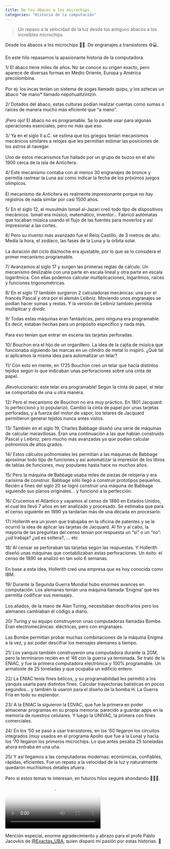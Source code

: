 ```yaml
---
title: De los ábacos a los microchips
categories: "Historia de la computación"
---
```

> Un repaso a la velocidad de la luz desde los antíguos ábacos a los increíbles microchips.

<div class="card-tweets" dir="auto">
    <p>Desde los ábacos a los microchips 🧮📱. De engranajes a transistores ⚙️💻.<br />
<br />
En este hilo repasamos la apasionante historia de la computadora.</p>
    <p><span class="nop nop-start">1/ </span> El ábaco tiene miles de años. No se conoce su origen exacto, pero aparece de diversas formas en Medio Oriente, Europa y América precolombina. <br />
<br />
Por ej: los incas tenían un sistema de sogas llamado quipu, y los aztecas un ábaco *de mano* llamado nepohualtzintzin. <span class="row justify-content-center entity-multiple-3"><span class="col-md-6"><span class="entity-image"><a href="https://pbs.twimg.com/media/EiJBYmrXcAAioMx.png" target="_blank"><img alt="" src="https://pbs.twimg.com/media/EiJBYmrXcAAioMx.png" data-src="https://pbs.twimg.com/media/EiJBYmrXcAAioMx.png"></a></span></span><span class="col-md-6"><span class="entity-image"><a href="https://pbs.twimg.com/media/EiJBdKfXsAYoW-S.jpg" target="_blank"><img alt="" src="https://pbs.twimg.com/media/EiJBYmrXcAAioMx.png" data-src="https://pbs.twimg.com/media/EiJBdKfXsAYoW-S.jpg"></a></span></span><span class="col-md-6"><span class="entity-image"><a href="https://pbs.twimg.com/media/EiJBpcvWAAU9YQ0.jpg" target="_blank"><img alt="" src="https://pbs.twimg.com/media/EiJBYmrXcAAioMx.png" data-src="https://pbs.twimg.com/media/EiJBpcvWAAU9YQ0.jpg"></a></span></span></span></p>
    <p><span class="nop nop-start">2/ </span> Dotados del ábaco, estas culturas podían realizar cuentas como sumas o raíces de manera mucho más eficiente que “a mano”. <br />
<br />
¡Pero ojo! El ábaco no es programable. Se lo puede usar para algunas operaciones esenciales, pero no más que eso.</p>
    <p><span class="nop nop-start">3/ </span> Ya en el siglo II a.C. se estima que los griegos tenían mecanismos mecánicos similares a relojes que les permitían estimar las posiciones de los astros al navegar.<br />
<br />
Uno de estos mecanismos fue hallado por un grupo de buzos en el año 1900 cerca de la isla de Anticítera. <span class="row justify-content-center entity-multiple-2"><span class="col-md-6"><span class="entity-image"><a href="https://pbs.twimg.com/media/EiJCFm5WsAQChyH.png" target="_blank"><img alt="" src="https://pbs.twimg.com/media/EiJCFm5WsAQChyH.png" data-src="https://pbs.twimg.com/media/EiJCFm5WsAQChyH.png"></a></span></span><span class="col-md-6"><span class="entity-image"><a href="https://pbs.twimg.com/media/EiJCJwFX0AUjv9V.jpg" target="_blank"><img alt="" src="https://pbs.twimg.com/media/EiJCFm5WsAQChyH.png" data-src="https://pbs.twimg.com/media/EiJCJwFX0AUjv9V.jpg"></a></span></span></span></p>
    <p><span class="nop nop-start">4/ </span> Este mecanismo contaba con al menos 30 engranajes de bronce y permitía rastrear la Luna así como indicar la fecha de los próximos juegos olímpicos. <br />
<br />
El mecanismo de Anticítera es realmente impresionante porque no hay registros de nada similar por casi 1500 años. <span class="row justify-content-center entity-multiple-2"><span class="col-md-6"><span class="entity-image"><a href="https://pbs.twimg.com/media/EiJCM8mXsAYDIJF.jpg" target="_blank"><img alt="" src="https://pbs.twimg.com/media/EiJCM8mXsAYDIJF.jpg" data-src="https://pbs.twimg.com/media/EiJCM8mXsAYDIJF.jpg"></a></span></span><span class="col-md-6"><span class="entity-image"><a href="https://pbs.twimg.com/media/EiJCOl6XkAELVzF.jpg" target="_blank"><img alt="" src="https://pbs.twimg.com/media/EiJCM8mXsAYDIJF.jpg" data-src="https://pbs.twimg.com/media/EiJCOl6XkAELVzF.jpg"></a></span></span></span></p>
    <p><span class="nop nop-start">5/ </span> En el siglo 12, el musulmán Ismail al-Jazari creó todo tipo de dispositivos mecánicos. Ismail era músico, matemático, inventor… Fabricó autómatas que tocaban música usando el flujo de las fuentes para moverlos y así impresionar a las cortes. <span class="row justify-content-center entity-multiple-2"><span class="col-md-6"><span class="entity-image"><a href="https://pbs.twimg.com/media/EiJCTJ8WoAUpAz-.png" target="_blank"><img alt="" src="https://pbs.twimg.com/media/EiJCTJ8WoAUpAz-.png" data-src="https://pbs.twimg.com/media/EiJCTJ8WoAUpAz-.png"></a></span></span><span class="col-md-6"><span class="entity-image"><a href="https://pbs.twimg.com/media/EiJCbPsXYAIw97-.png" target="_blank"><img alt="" src="https://pbs.twimg.com/media/EiJCTJ8WoAUpAz-.png" data-src="https://pbs.twimg.com/media/EiJCbPsXYAIw97-.png"></a></span></span></span></p>
    <p><span class="nop nop-start">6/ </span> Pero su invento más avanzado fue el Reloj Castillo, de 3 metros de alto. Medía la hora, el zodíaco, las fases de la Luna y la órbita solar.<br />
<br />
La duración del ciclo día/noche era ajustable, por lo que se lo considera el primer mecanismo programable. <span class="row justify-content-center entity-multiple-2"><span class="col-md-6"><span class="entity-image"><a href="https://pbs.twimg.com/media/EiJCljwWsAMnqtW.png" target="_blank"><img alt="" src="https://pbs.twimg.com/media/EiJCljwWsAMnqtW.png" data-src="https://pbs.twimg.com/media/EiJCljwWsAMnqtW.png"></a></span></span><span class="col-md-6"><span class="entity-image"><a href="https://pbs.twimg.com/media/EiJCyj0WsAUqDFg.png" target="_blank"><img alt="" src="https://pbs.twimg.com/media/EiJCljwWsAMnqtW.png" data-src="https://pbs.twimg.com/media/EiJCyj0WsAUqDFg.png"></a></span></span></span></p>
    <p><span class="nop nop-start">7/ </span> Avanzamos al siglo 17 y surgen las primeras reglas de cálculo. Un mecanismo deslizable con una parte en escala lineal y otra parte en escala logarítmica. Con ellas podemos calcular multiplicaciones, logaritmos, raíces y funciones trigonométricas. <span class="entity-image"><a href="https://pbs.twimg.com/media/EiJC6PlWoAAdzsG.jpg" target="_blank"><img alt="" src="https://pbs.twimg.com/media/EiJC6PlWoAAdzsG.jpg" data-src="https://pbs.twimg.com/media/EiJC6PlWoAAdzsG.jpg"></a></span></p>
    <p><span class="nop nop-start">8/ </span> En el siglo 17 también surgieron 2 calculadoras mecánicas: una por el francés Pascal y otra por el alemán Leibniz. Moviendo unos engranajes se podían hacer sumas y restas. Y la versión de Leibniz también permitía multiplicar y dividir. <span class="row justify-content-center entity-multiple-2"><span class="col-md-6"><span class="entity-image"><a href="https://pbs.twimg.com/media/EiJC9wEWkAA1jlg.jpg" target="_blank"><img alt="" src="https://pbs.twimg.com/media/EiJC9wEWkAA1jlg.jpg" data-src="https://pbs.twimg.com/media/EiJC9wEWkAA1jlg.jpg"></a></span></span><span class="col-md-6"><span class="entity-image"><a href="https://pbs.twimg.com/media/EiJEVMXX0AA07h0.jpg" target="_blank"><img alt="" src="https://pbs.twimg.com/media/EiJC9wEWkAA1jlg.jpg" data-src="https://pbs.twimg.com/media/EiJEVMXX0AA07h0.jpg"></a></span></span></span></p>
    <p><span class="nop nop-start">9/ </span> Todas estas máquinas eran fantásticas, pero ninguna era programable. Es decir, estaban hechas para un propósito específico y nada más. <br />
<br />
Para eso tenían que entrar en escena las tarjetas perforadas.</p>
    <p><span class="nop nop-start">10/ </span> Bouchon era el hijo de un organillero. La idea de la cajita de música que funcionaba siguiendo las marcas en un cilindro de metal lo inspiró. ¿Qué tal si aplicamos la misma idea para automatizar un telar? <span class="entity-image"><a href="https://pbs.twimg.com/media/EiJEkCxXYAU1flM.jpg" target="_blank"><img alt="" src="https://pbs.twimg.com/media/EiJEkCxXYAU1flM.jpg" data-src="https://pbs.twimg.com/media/EiJEkCxXYAU1flM.jpg"></a></span></p>
    <p><span class="nop nop-start">11/ </span> Con esto en mente, en 1725 Bouchon creó un telar que hacía distintos tejidos según lo que indicaban unas perforaciones sobre una cinta de papel. <br />
<br />
¡Revolucionario: este telar era programable! Según la cinta de papel, el telar se comportaba de una u otra manera. <span class="entity-image"><a href="https://pbs.twimg.com/media/EiJEqMiXsAYh1DP.jpg" target="_blank"><img alt="" src="https://pbs.twimg.com/media/EiJEqMiXsAYh1DP.jpg" data-src="https://pbs.twimg.com/media/EiJEqMiXsAYh1DP.jpg"></a></span></p>
    <p><span class="nop nop-start">12/ </span> Pero el mecanismo de Bouchon no era muy práctico. En 1801 Jacquard lo perfeccionó y lo popularizó. Cambió la cinta de papel por unas tarjetas perforadas, y a fuerza del motor de vapor, los telares de Jacquard permitieron generar tejidos nunca antes vistos. <span class="row justify-content-center entity-multiple-2"><span class="col-md-6"><span class="entity-image"><a href="https://pbs.twimg.com/media/EiJEw3lXYAE_bSg.png" target="_blank"><img alt="" src="https://pbs.twimg.com/media/EiJEw3lXYAE_bSg.png" data-src="https://pbs.twimg.com/media/EiJEw3lXYAE_bSg.png"></a></span></span><span class="col-md-6"><span class="entity-image"><a href="https://pbs.twimg.com/media/EiJE0U7XcAAe_1Q.jpg" target="_blank"><img alt="" src="https://pbs.twimg.com/media/EiJEw3lXYAE_bSg.png" data-src="https://pbs.twimg.com/media/EiJE0U7XcAAe_1Q.jpg"></a></span></span></span></p>
    <p><span class="nop nop-start">13/ </span> También en el siglo 19, Charles Babbage diseñó una serie de máquinas de calcular maravillosas. Eran una continuación a las que habían construído Pascal y Leibniz, pero mucho más avanzadas ya que podían calcular polinomios de altos grados. <span class="entity-image"><a href="https://pbs.twimg.com/media/EiJFdY3WkAEVW38.png" target="_blank"><img alt="" src="https://pbs.twimg.com/media/EiJFdY3WkAEVW38.png" data-src="https://pbs.twimg.com/media/EiJFdY3WkAEVW38.png"></a></span></p>
    <p><span class="nop nop-start">14/ </span> Estos cálculos polinomiales les permitían a las máquinas de Babbage aproximar todo tipo de funciones y así automatizar la impresión de los libros de tablas de funciones, muy populares hasta hace no muchos años. <span class="entity-image"><a href="https://pbs.twimg.com/media/EiJFLaRWkAEWJzF.png" target="_blank"><img alt="" src="https://pbs.twimg.com/media/EiJFLaRWkAEWJzF.png" data-src="https://pbs.twimg.com/media/EiJFLaRWkAEWJzF.png"></a></span></p>
    <p><span class="nop nop-start">15/ </span> Pero la máquina de Babbage usaba miles de piezas de relojería y era carísima de construir. Babbage sólo llegó a construir prototipos pequeños. Recién a fines del siglo 20 se logró construir una máquina de Babbage siguiendo sus planos originales… y funcionó a la perfección. <span class="entity-image"><a href="https://pbs.twimg.com/media/EiJFTprXkAYZnGs.jpg" target="_blank"><img alt="" src="https://pbs.twimg.com/media/EiJFTprXkAYZnGs.jpg" data-src="https://pbs.twimg.com/media/EiJFTprXkAYZnGs.jpg"></a></span></p>
    <p><span class="nop nop-start">16/ </span> Crucemos el Atlántico y vayamos al censo de 1880 en Estados Unidos, el cual les llevó 7 años en ser analizado y procesado. Se estimaba que para el censo siguiente en 1890 ya tardarían más de una década en procesarlo. <span class="entity-image"><a href="https://pbs.twimg.com/media/EiJFre8WoAEv0wh.png" target="_blank"><img alt="" src="https://pbs.twimg.com/media/EiJFre8WoAEv0wh.png" data-src="https://pbs.twimg.com/media/EiJFre8WoAEv0wh.png"></a></span></p>
    <p><span class="nop nop-start">17/ </span> Hollerith era un joven que trabajaba en la oficina de patentes y se le ocurrió la idea de aplicar las tarjetas de Jacquard. Al fin y al cabo, la mayoría de las preguntas del censo tenían por respuesta un “sí” o un “no”: ¿ud trabaja? ¿ud es soltera?, … etc <span class="entity-image"><a href="https://pbs.twimg.com/media/EiJF22hXcAAXmu2.png" target="_blank"><img alt="" src="https://pbs.twimg.com/media/EiJF22hXcAAXmu2.png" data-src="https://pbs.twimg.com/media/EiJF22hXcAAXmu2.png"></a></span></p>
    <p><span class="nop nop-start">18/ </span> Al censar se perforaban las tarjetas según las respuestas. Y Hollerith diseñó unas máquinas que contabilizaban estas perforaciones. Un éxito: el censo de 1890 se analizó en tan solo 6 semanas.<br />
<br />
En base a esta idea, Hollerith creó una empresa que es hoy conocida como IBM. <span class="row justify-content-center entity-multiple-2"><span class="col-md-6"><span class="entity-image"><a href="https://pbs.twimg.com/media/EiJF5kKXsAAM5VM.png" target="_blank"><img alt="" src="https://pbs.twimg.com/media/EiJF5kKXsAAM5VM.png" data-src="https://pbs.twimg.com/media/EiJF5kKXsAAM5VM.png"></a></span></span><span class="col-md-6"><span class="entity-image"><a href="https://pbs.twimg.com/media/EiJGD0ZWoAQWoCP.png" target="_blank"><img alt="" src="https://pbs.twimg.com/media/EiJF5kKXsAAM5VM.png" data-src="https://pbs.twimg.com/media/EiJGD0ZWoAQWoCP.png"></a></span></span></span></p>
    <p><span class="nop nop-start">19/ </span> Durante la Segunda Guerra Mundial hubo enormes avances en computación. Los alemanes tenían una máquina llamada ‘Enigma’ que les permitía codificar sus mensajes.<br />
<br />
Los aliados, de la mano de Alan Turing, necesitaban descifrarlos pero los alemanes cambiaban el código a diario. <span class="entity-image"><a href="https://pbs.twimg.com/media/EiJGdzlXsAMXCZf.jpg" target="_blank"><img alt="" src="https://pbs.twimg.com/media/EiJGdzlXsAMXCZf.jpg" data-src="https://pbs.twimg.com/media/EiJGdzlXsAMXCZf.jpg"></a></span></p>
    <p><span class="nop nop-start">20/ </span> Turing y su equipo construyeron unas computadoras llamadas Bombe. Eran electromecánicas: eléctricas, pero con engranajes.<br />
<br />
Las Bombe permitían probar muchas combinaciones de la máquina Enigma a la vez, y así poder descifrar los mensajes alemanes a tiempo. <span class="row justify-content-center entity-multiple-2"><span class="col-md-6"><span class="entity-image"><a href="https://pbs.twimg.com/media/EiJGixmWsAEKE6Y.png" target="_blank"><img alt="" src="https://pbs.twimg.com/media/EiJGixmWsAEKE6Y.png" data-src="https://pbs.twimg.com/media/EiJGixmWsAEKE6Y.png"></a></span></span><span class="col-md-6"><span class="entity-image"><a href="https://pbs.twimg.com/media/EiJGn3oWsAIjdiK.png" target="_blank"><img alt="" src="https://pbs.twimg.com/media/EiJGixmWsAEKE6Y.png" data-src="https://pbs.twimg.com/media/EiJGn3oWsAIjdiK.png"></a></span></span></span></p>
    <p><span class="nop nop-start">21/ </span> Los yanquis también construyeron una computadora durante la 2GM, pero la terminaron recién en el ‘46 con la guerra ya terminada. Se trató de la ENIAC, y fue la primera computadora electrónica y 100% programable. Un armatoste de 25 toneladas y que ocupaba un edificio entero. <span class="entity-image"><a href="https://pbs.twimg.com/media/EiJHVKCXsAARnyM.png" target="_blank"><img alt="" src="https://pbs.twimg.com/media/EiJHVKCXsAARnyM.png" data-src="https://pbs.twimg.com/media/EiJHVKCXsAARnyM.png"></a></span></p>
    <p><span class="nop nop-start">22/ </span> La ENIAC tenía fines bélicos, y su programabilidad les permitió a los yanquis usarla para distintos fines. Calcular trayectorias balísticas en pocos segundos… y también la usaron para el diseño de la bomba H. La Guerra Fría en todo su esplendor. <span class="row justify-content-center entity-multiple-2"><span class="col-md-6"><span class="entity-image"><a href="https://pbs.twimg.com/media/EiJHh8OWoAYr-XB.png" target="_blank"><img alt="" src="https://pbs.twimg.com/media/EiJHh8OWoAYr-XB.png" data-src="https://pbs.twimg.com/media/EiJHh8OWoAYr-XB.png"></a></span></span><span class="col-md-6"><span class="entity-image"><a href="https://pbs.twimg.com/media/EiJHmPhXsAAd4PW.jpg" target="_blank"><img alt="" src="https://pbs.twimg.com/media/EiJHh8OWoAYr-XB.png" data-src="https://pbs.twimg.com/media/EiJHmPhXsAAd4PW.jpg"></a></span></span></span></p>
    <p><span class="nop nop-start">23/ </span> A la ENIAC la siguieron la EDVAC, que fue la primera en poder almacenar programas en su propia memoria: parecido a guardar apps en la memoria de nuestros celulares. Y luego la UNIVAC, la primera con fines comerciales. <span class="row justify-content-center entity-multiple-2"><span class="col-md-6"><span class="entity-image"><a href="https://pbs.twimg.com/media/EiJHt_sXsAMzvtc.png" target="_blank"><img alt="" src="https://pbs.twimg.com/media/EiJHt_sXsAMzvtc.png" data-src="https://pbs.twimg.com/media/EiJHt_sXsAMzvtc.png"></a></span></span><span class="col-md-6"><span class="entity-image"><a href="https://pbs.twimg.com/media/EiJH0qLXkAE-oJJ.png" target="_blank"><img alt="" src="https://pbs.twimg.com/media/EiJHt_sXsAMzvtc.png" data-src="https://pbs.twimg.com/media/EiJH0qLXkAE-oJJ.png"></a></span></span></span></p>
    <p><span class="nop nop-start">24/ </span> En los ‘50 se pasó a usar transistores, en los ‘60 llegaron los circuitos integrados (muy usados en el programa Apollo que fue a la Luna) y hacia los ‘70 llegaron los primeros microchips. Lo que antes pesaba 25 toneladas ahora entraba en una uña. <span class="row justify-content-center entity-multiple-3"><span class="col-md-6"><span class="entity-image"><a href="https://pbs.twimg.com/media/EiJIYerWoAwyjEW.png" target="_blank"><img alt="" src="https://pbs.twimg.com/media/EiJIYerWoAwyjEW.png" data-src="https://pbs.twimg.com/media/EiJIYerWoAwyjEW.png"></a></span></span><span class="col-md-6"><span class="entity-image"><a href="https://pbs.twimg.com/media/EiJIpj6XgAMhp-k.png" target="_blank"><img alt="" src="https://pbs.twimg.com/media/EiJIYerWoAwyjEW.png" data-src="https://pbs.twimg.com/media/EiJIpj6XgAMhp-k.png"></a></span></span><span class="col-md-6"><span class="entity-image"><a href="https://pbs.twimg.com/media/EiJIwsaWkAIfNyq.jpg" target="_blank"><img alt="" src="https://pbs.twimg.com/media/EiJIYerWoAwyjEW.png" data-src="https://pbs.twimg.com/media/EiJIwsaWkAIfNyq.jpg"></a></span></span></span></p>
    <p><span class="nop nop-start">25/ </span> Y así llegamos a las computadoras modernas: económicas, confiables, rápidas, eficientes. Fue un repaso a la velocidad de la luz y naturalmente quedaron muchísimos detalles afuera. <br />
<br />
Pero si estos temas te interesan, en futuros hilos seguiré ahondando 👨🏼‍💻. <span class="entity-video-gif"><video autoplay loop controls poster="https://pbs.twimg.com/tweet_video_thumb/EiJYziAWsAAKxKy.jpg"><source src="https://video.twimg.com/tweet_video/EiJYziAWsAAKxKy.mp4" type="video/mp4"><img alt="Mad The Internet GIF by MOODMAN" src="https://pbs.twimg.com/tweet_video_thumb/EiJYziAWsAAKxKy.jpg"></video></span></p>
    <p>Mención especial, enorme agradecimiento y abrazo para el profe Pablo Jacovkis de <a class="entity-mention" href="https://twitter.com/Exactas_UBA">@Exactas_UBA</a>, quien disparó mi pasión por estas historias. 🥰</p>
</div>

